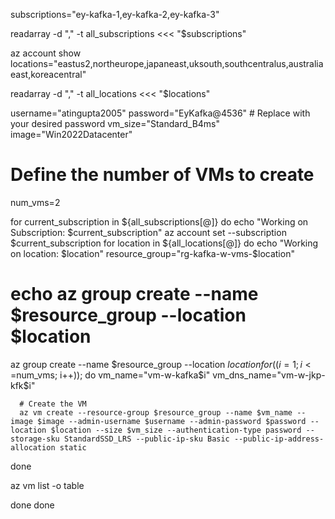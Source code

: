 subscriptions="ey-kafka-1,ey-kafka-2,ey-kafka-3"

readarray -d "," -t all_subscriptions <<< "$subscriptions"

az account show
locations="eastus2,northeurope,japaneast,uksouth,southcentralus,australiaeast,koreacentral"

readarray -d "," -t all_locations <<< "$locations"

username="atingupta2005"
password="EyKafka@4536" # Replace with your desired password
vm_size="Standard_B4ms"
image="Win2022Datacenter"

# Define the number of VMs to create

num_vms=2

for current_subscription in ${all_subscriptions[@]}
do
 echo "Working on Subscription: $current_subscription"
 az account set --subscription $current_subscription
 for location in ${all_locations[@]}
 do
  echo "Working on location: $location"
  resource_group="rg-kafka-w-vms-$location"
  # echo az group create --name $resource_group --location $location
  az group create --name $resource_group --location $location
  for ((i=1; i<=$num_vms; i++)); do
      vm_name="vm-w-kafka$i"
      vm_dns_name="vm-w-jkp-kfk$i"

      # Create the VM
      az vm create --resource-group $resource_group --name $vm_name --image $image --admin-username $username --admin-password $password --location $location --size $vm_size --authentication-type password --storage-sku StandardSSD_LRS --public-ip-sku Basic --public-ip-address-allocation static
  done
  
  az vm list -o table

 done
done
